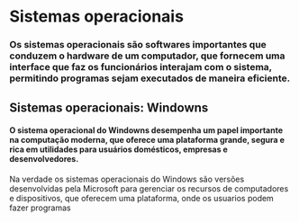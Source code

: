 # Sistemas operacionais
### Os sistemas operacionais são softwares importantes que conduzem o hardware de um computador, que fornecem uma interface que faz os funcionários interajam com o sistema, permitindo programas sejam executados de maneira eficiente.

## Sistemas operacionais: Windowns 
#### O sistema operacional do Windowns desempenha um papel importante na computação moderna, que oferece uma plataforma grande, segura e rica em utilidades para usuários domésticos, empresas e desenvolvedores.

Na verdade os sistemas operacionais do Windows são versões desenvolvidas pela Microsoft para gerenciar os recursos de computadores e dispositivos, que oferecem uma plataforma, onde os usuarios podem fazer programas
